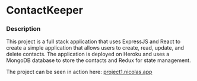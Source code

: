 # ContactKeeper

### Description

This project is a full stack application that uses ExpressJS and React to create a simple application that allows users to create, read, update, and delete contacts. The application is deployed on Heroku and uses a MongoDB database to store the contacts and Redux for state management.

The project can be seen in action here: [project1.nicolas.app](https://project1.nicolas.app/)
